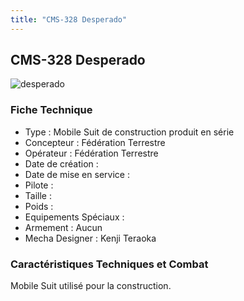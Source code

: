```yaml
---
title: "CMS-328 Desperado"
---
```


CMS-328 Desperado
-----------------

![desperado](/images/stories/saga/gundamage/mechas/desperado.png)
 
### Fiche Technique


- Type : Mobile Suit de construction produit en série  
- Concepteur : Fédération Terrestre  
- Opérateur : Fédération Terrestre  
- Date de création :   
- Date de mise en service :   
- Pilote :   
- Taille :   
- Poids :   
- Equipements Spéciaux :  
- Armement : Aucun  
- Mecha Designer : Kenji Teraoka


### Caractéristiques Techniques et Combat


Mobile Suit utilisé pour la construction. 

